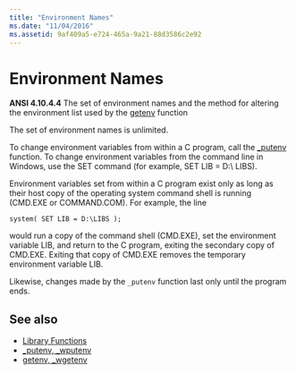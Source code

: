 ```yaml
---
title: "Environment Names"
ms.date: "11/04/2016"
ms.assetid: 9af409a5-e724-465a-9a21-88d3586c2e92
---
```

# Environment Names

**ANSI 4.10.4.4** The set of environment names and the method for altering the environment list used by the [getenv](../c-runtime-library/reference/getenv-wgetenv.md) function

The set of environment names is unlimited.

To change environment variables from within a C program, call the [_putenv](../c-runtime-library/reference/putenv-wputenv.md) function. To change environment variables from the command line in Windows, use the SET command (for example, SET LIB = D:\ LIBS).

Environment variables set from within a C program exist only as long as their host copy of the operating system command shell is running (CMD.EXE or COMMAND.COM). For example, the line

```
system( SET LIB = D:\LIBS );
```

would run a copy of the command shell (CMD.EXE), set the environment variable LIB, and return to the C program, exiting the secondary copy of CMD.EXE. Exiting that copy of CMD.EXE removes the temporary environment variable LIB.

Likewise, changes made by the `_putenv` function last only until the program ends.

## See also

- [Library Functions](../c-language/library-functions.md)
- [_putenv, _wputenv](../c-runtime-library/reference/putenv-wputenv.md)
- [getenv, _wgetenv](../c-runtime-library/reference/getenv-wgetenv.md)
